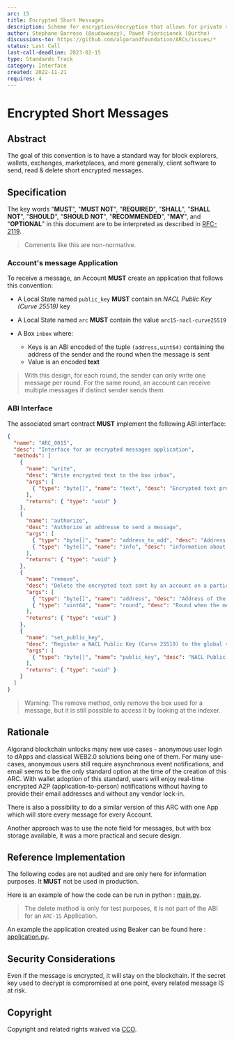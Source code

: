 ```yaml
---
arc: 15
title: Encrypted Short Messages
description: Scheme for encryption/decryption that allows for private messages.
author: Stéphane Barroso (@sudoweezy), Paweł Pierścionek (@urtho)
discussions-to: https://github.com/algorandfoundation/ARCs/issues/*
status: Last Call
last-call-deadline: 2023-02-15
type: Standards Track
category: Interface
created: 2022-11-21
requires: 4
---
```


# Encrypted Short Messages 

## Abstract

The goal of this convention is to have a standard way for block explorers, wallets, exchanges, marketplaces, and more generally, client software to send, read & delete short encrypted messages.

## Specification
The key words "**MUST**", "**MUST NOT**", "**REQUIRED**", "**SHALL**", "**SHALL NOT**", "**SHOULD**", "**SHOULD NOT**", "**RECOMMENDED**", "**MAY**", and "**OPTIONAL**" in this document are to be interpreted as described in <a href="https://www.ietf.org/rfc/rfc2119.txt">RFC-2119</a>.

> Comments like this are non-normative.

### Account's message Application

To receive a message, an Account **MUST** create an application that follows this convention:

- A Local State named `public_key` **MUST** contain an *NACL Public Key (Curve 25519)* key 
- A Local State named `arc` **MUST** contain the value `arc15-nacl-curve25519`


- A Box `inbox` where:
  - Keys is an ABI encoded of the tuple `(address,uint64)` containing the address of the sender and the round when the message is sent
  - Value is an encoded  **text** 

> With this design, for each round, the sender can only write one message per round.
> For the same round, an account can receive multiple messages if distinct sender sends them

### ABI Interface

The associated smart contract **MUST** implement the following ABI interface:
```json
{
  "name": "ARC_0015",
  "desc": "Interface for an encrypted messages application",
  "methods": [
    {
      "name": "write",
      "desc": "Write encrypted text to the box inbox",
      "args": [
        { "type": "byte[]", "name": "text", "desc": "Encrypted text provided by the sender." }
      ],
      "returns": { "type": "void" }
    },
    {
      "name": "authorize",
      "desc": "Authorize an addresse to send a message",
      "args": [
        { "type": "byte[]", "name": "address_to_add", "desc": "Address of a sender" },
        { "type": "byte[]", "name": "info", "desc": "information about the sender" }
      ],
      "returns": { "type": "void" }
    },
    {
      "name": "remove",
      "desc": "Delete the encrypted text sent by an account on a particular round. Send the MBR used for a box to the Application's owner.",
      "args": [
        { "type": "byte[]", "name": "address", "desc": "Address of the sender"},
        { "type": "uint64", "name": "round", "desc": "Round when the message was sent"}
      ],
      "returns": { "type": "void" }
    },
    {
      "name": "set_public_key",
      "desc": "Register a NACL Public Key (Curve 25519) to the global value public_key",
      "args": [
        { "type": "byte[]", "name": "public_key", "desc": "NACL Public Key (Curve 25519)" }
      ],
      "returns": { "type": "void" }
    }
  ]
}
```
> Warning: The remove method, only remove the box used for a message, but it is still possible to access it by looking at the indexer. 

## Rationale
Algorand blockchain unlocks many new use cases - anonymous user login to dApps and classical WEB2.0 solutions being one of them. For many use-cases, anonymous users still require asynchronous event notifications, and email seems to be the only standard option at the time of the creation of this ARC. With wallet adoption of this standard, users will enjoy real-time encrypted A2P (application-to-person) notifications without having to provide their email addresses and without any vendor lock-in. 

There is also a possibility to do a similar version of this ARC with one App which will store every message for every Account. 

Another approach was to use the note field for messages, but with box storage available, it was a more practical and secure design.

## Reference Implementation

The following codes are not audited and are only here for information purposes.
It **MUST** not be used in production.

Here is an example of how the code can be run in python : 
[main.py](../assets/arc-0015/main.py).
> The delete method is only for test purposes, it is not part of the ABI for an `ARC-15` Application.

An example the application created using Beaker can be found here :
[application.py](../assets/arc-0015/application.py).


## Security Considerations
Even if the message is encrypted, it will stay on the blockchain. 
If the secret key used to decrypt is compromised at one point, every related message IS at risk.

## Copyright
Copyright and related rights waived via <a href="https://creativecommons.org/publicdomain/zero/1.0/">CCO</a>.
